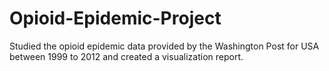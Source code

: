 # Opioid-Epidemic-Project
Studied the opioid epidemic data provided by the Washington Post for USA between 1999 to 2012 and created a visualization report. 
